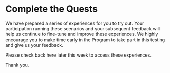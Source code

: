 # Complete the Quests

We have prepared a series of experiences for you to try out. Your participation running these scenarios and your subsequent feedback will help us continue to fine-tune and improve these experiences. We highly encourage you to make time early in the Program to take part in this testing and give us your feedback. 

Please check back here later this week to access these experiences.

Thank you.

